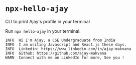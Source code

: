 # `npx-hello-ajay`

CLI to print Ajay's profile in your terminal

Run `npx hello-ajay` in your terminal:

```
INFO  Hi I'm Ajay, a CSE Undergraduate from India
INFO  I am writing Javascript and React.js these days.
INFO  Linkedin: https://www.linkedin.com/in/ajay-makvana
INFO  Github: https://github.com/ajay-makvana
WARN  Connect with me on LinkedIn for more, See you !
```
